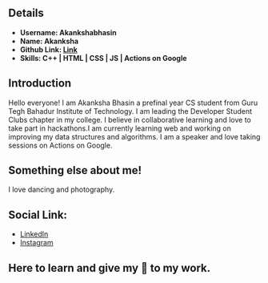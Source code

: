 ## Details

- **Username: Akankshabhasin**
- **Name: Akanksha**
- **Github Link: [Link](https://github.com/akankshabhasin)**
- **Skills: C++ \| HTML \| CSS \| JS \| Actions on Google**

## Introduction

Hello everyone! I am Akanksha Bhasin a prefinal year CS student from Guru Tegh Bahadur Institute of Technology. I am leading the Developer Student Clubs chapter in my college. I believe in collaborative learning and love to take part in hackathons.I am currently learning web and working on improving my data structures and algorithms. I am a speaker and love taking sessions on Actions on Google.

## Something else about me!

I love dancing and photography.

## Social Link:

- [LinkedIn](https://www.linkedin.com/in/akankshabhasin/)
- [Instagram](https://www.instagram.com/akankshab786/)

## Here to learn and give my 💯 to my work.
